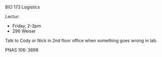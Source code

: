 BIO 173 Logistics

Lectur:
-   Friday, 2-3pm
-   296 Weiser

Talk to Cody or Nick in 2nd floor office when something goes wrong in lab.

PNAS 106: 3698
